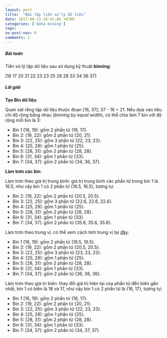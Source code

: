 ```yaml
---
layout: post
title:  "Bài tập tiền xử lý dữ liệu"
date: 2017-08-11 16:41:00 +0700
categories: ['data mining']
tags:
no-post-nav: 0
comments: 1
---
```


##### **Bài toán**
Tiền xử lý tập dữ liệu sau sử dụng kỹ thuật **binning**:

[16 17 20 21 22 23 23 25 28 28 33 34 36 37]

##### **Lời giải**

**Tạo Bin dữ liệu**:

Quan sát rằng tập dữ liệu thuộc đoạn [16, 37]; 37 - 16 = 21. Nếu dựa vào tiêu chí độ rộng bằng nhau (_binning by equal width_), có thể chia làm 7 bin với độ rộng mỗi bin là 3:
* Bin 1 [16, 19): gồm 2 phần tử {16, 17}.
* Bin 2: [19, 22): gồm 2 phần tử {20, 21}.
* Bin 3: [22, 25): gồm 3 phần tử {22, 23, 23}.
* Bin 4: [25, 28): gồm 1 phần tử {25}.
* Bin 5: [28, 31): gồm 2 phần tử {28, 28}.
* Bin 6: [31, 34): gồm 1 phần tử {33}.
* Bin 7: [34, 37]: gồm 2 phần tử {34, 36, 37}.

**Làm trơn các bin**:

Làm trơn theo giá trị trung bình: giá trị trung bình các phần tử trong bin 1 là 16.5, như vậy bin 1 có 2 phần tử {16.5, 16.5}, tương tự:
* Bin 2: [19, 22): gồm 2 phần tử {20.5, 20.5}.
* Bin 3: [22, 25): gồm 3 phần tử {22.6, 22.6, 22.6}.
* Bin 4: [25, 28): gồm 1 phần tử {25}.
* Bin 5: [28, 31): gồm 2 phần tử {28, 28}.
* Bin 6: [31, 34): gồm 1 phần tử {33}.
* Bin 7: [34, 37]: gồm 2 phần tử {35.6, 35.6, 35.6}.

Làm trơn theo trung vị: có thể xem cách tính trung vị tại [đây](https://nhannguyen95.github.io/2017/08/11/cac-dai-luong-do-do-tap-trung-va-phan-tan):
* Bin 1 [16, 19): gồm 2 phần tử {16.5, 16.5}.
* Bin 2: [19, 22): gồm 2 phần tử {20.5, 20.5}.
* Bin 3: [22, 25): gồm 3 phần tử {23, 23, 23}.
* Bin 4: [25, 28): gồm 1 phần tử {25}.
* Bin 5: [28, 31): gồm 2 phần tử {28, 28}.
* Bin 6: [31, 34): gồm 1 phần tử {33}.
* Bin 7: [34, 37]: gồm 2 phần tử {36, 36, 36}.

Làm trơn theo giá trị biên: thay đổi giá trị hiện tại của phần tử đến biên gần nhất, bin 1 có biên là 16 và 17, như vậy bin 1 có 2 phần tử là {16, 17}, tương tự:
* Bin 1 [16, 19): gồm 2 phần tử {16, 17}.
* Bin 2: [19, 22): gồm 2 phần tử {20, 21}.
* Bin 3: [22, 25): gồm 3 phần tử {22, 23, 23}.
* Bin 4: [25, 28): gồm 1 phần tử {25}.
* Bin 5: [28, 31): gồm 2 phần tử {28, 28}.
* Bin 6: [31, 34): gồm 1 phần tử {33}.
* Bin 7: [34, 37]: gồm 2 phần tử {34, 37, 37}.
